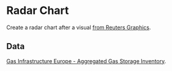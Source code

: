 # Radar Chart

Create a radar chart after a visual [from Reuters Graphics](https://www.reuters.com/graphics/UKRAINE-CRISIS/EUROPE-GAS/zdvxozxzopx/).

## Data

[Gas Infrastructure Europe - Aggregated Gas Storage Inventory](https://agsi.gie.eu/).

<!--
## Colors

color: hsl(352, 78%, 60%);
-->
